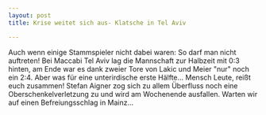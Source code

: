 ```yaml
---
layout: post
title: Krise weitet sich aus- Klatsche in Tel Aviv

---
```


Auch wenn einige Stammspieler nicht dabei waren: So darf man nicht auftreten! Bei Maccabi Tel Aviv lag die Mannschaft zur Halbzeit mit 0:3 hinten, am Ende war es dank zweier Tore von Lakic und Meier "nur" noch ein 2:4. Aber was für eine unterirdische erste Hälfte... Mensch Leute, reißt euch zusammen! Stefan Aigner zog sich zu allem Überfluss noch eine Oberschenkelverletzung zu und wird am Wochenende ausfallen. Warten wir auf einen Befreiungsschlag in Mainz...


